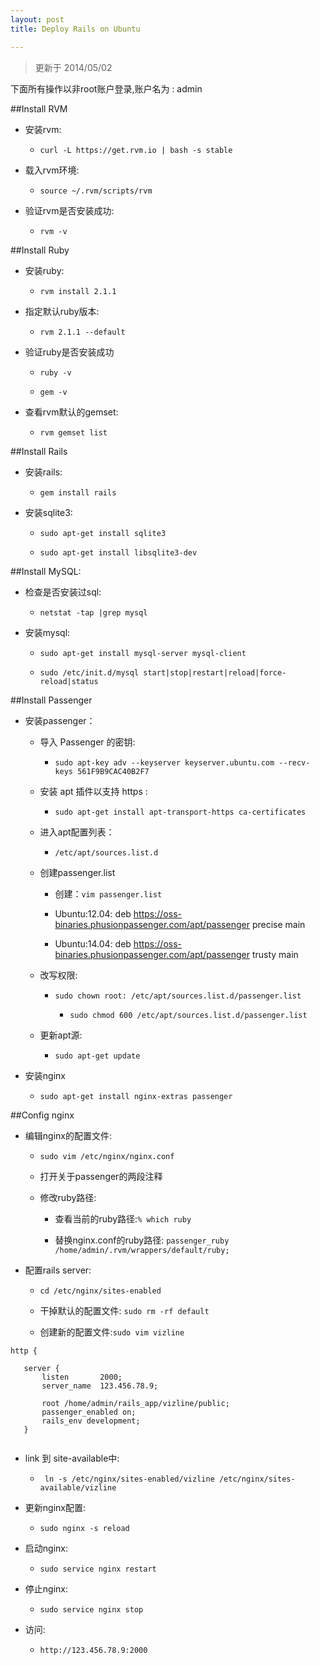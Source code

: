 ```yaml
---
layout: post
title: Deploy Rails on Ubuntu

---
```


>更新于 2014/05/02

下面所有操作以非root账户登录,账户名为 : admin

##Install RVM

- 安装rvm: 

	- `curl -L https://get.rvm.io | bash -s stable`
	
- 载入rvm环境:

	- `source ~/.rvm/scripts/rvm`
	
- 验证rvm是否安装成功:

	- `rvm -v`
	
##Install Ruby

- 安装ruby:
	
	- `rvm install 2.1.1`
	
- 指定默认ruby版本:

	- `rvm 2.1.1 --default`
	
- 验证ruby是否安装成功

	- `ruby -v`
	
	- `gem -v`
	
- 查看rvm默认的gemset:

	- `rvm gemset list`
		 	
##Install Rails

- 安装rails:
	
	- `gem install rails` 

	
- 安装sqlite3:

	- `sudo apt-get install sqlite3`
	
	- `sudo apt-get install libsqlite3-dev`

##Install MySQL:


- 检查是否安装过sql: 
	
	- `netstat -tap |grep mysql`
		
- 安装mysql: 
	
	- `sudo apt-get install mysql-server mysql-client` 
		
	- `sudo /etc/init.d/mysql start|stop|restart|reload|force-reload|status`
	

##Install Passenger

- 安装passenger：

	- 导入 Passenger 的密钥: 
	
		- `sudo apt-key adv --keyserver keyserver.ubuntu.com --recv-keys 561F9B9CAC40B2F7` 
	
	- 安装 apt 插件以支持 https :
	
		- `sudo apt-get install apt-transport-https ca-certificates`
	
	- 进入apt配置列表：
	
		- `/etc/apt/sources.list.d`
	
	- 创建passenger.list
	
		- 创建：`vim passenger.list`
			
		- Ubuntu:12.04: deb https://oss-binaries.phusionpassenger.com/apt/passenger precise main 
			
		- Ubuntu:14.04: deb https://oss-binaries.phusionpassenger.com/apt/passenger trusty main		
	
	- 改写权限:
		
		- `sudo chown root: /etc/apt/sources.list.d/passenger.list` 
			
    		- `sudo chmod 600 /etc/apt/sources.list.d/passenger.list`
    	
	- 更新apt源:
	
		- `sudo apt-get update`
		
	
- 安装nginx
	
	- `sudo apt-get install nginx-extras passenger`
	
##Config nginx
	
- 编辑nginx的配置文件:
	
	- `sudo vim /etc/nginx/nginx.conf`
	
	- 打开关于passenger的两段注释
		
	- 修改ruby路径:
	
		- 查看当前的ruby路径:`% which ruby` 
		
		- 替换nginx.conf的ruby路径: `passenger_ruby /home/admin/.rvm/wrappers/default/ruby;`
	

- 配置rails server:

	- `cd /etc/nginx/sites-enabled`
	
	- 干掉默认的配置文件: `sudo rm -rf default`
	
	- 创建新的配置文件:`sudo vim vizline`
	
```
http {

   server {
       listen       2000;
       server_name  123.456.78.9;

       root /home/admin/rails_app/vizline/public;
       passenger_enabled on;
       rails_env development;
   }
    
``` 

- link 到 site-available中:

	- ` ln -s /etc/nginx/sites-enabled/vizline /etc/nginx/sites-available/vizline`

- 更新nginx配置:
	- `sudo nginx -s reload`

- 启动nginx:
 
	- `sudo service nginx restart` 

- 停止nginx:
	
	- `sudo service nginx stop`
	
- 访问:
	- `http://123.456.78.9:2000`






